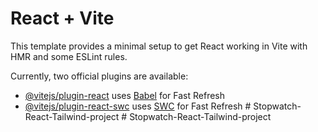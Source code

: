 # React + Vite

This template provides a minimal setup to get React working in Vite with HMR and some ESLint rules.

Currently, two official plugins are available:

- [@vitejs/plugin-react](https://github.com/vitejs/vite-plugin-react/blob/main/packages/plugin-react/README.md) uses [Babel](https://babeljs.io/) for Fast Refresh
- [@vitejs/plugin-react-swc](https://github.com/vitejs/vite-plugin-react-swc) uses [SWC](https://swc.rs/) for Fast Refresh
#   S t o p w a t c h - R e a c t - T a i l w i n d - p r o j e c t  
 #   S t o p w a t c h - R e a c t - T a i l w i n d - p r o j e c t  
 